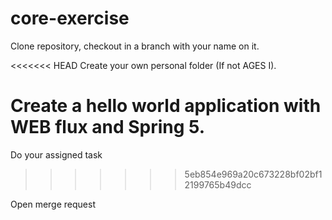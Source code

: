 # core-exercise

Clone repository, checkout in a branch with your name on it.

<<<<<<< HEAD
Create your own personal folder (If not AGES I).

Create a hello world application with WEB flux and Spring 5.
=======
Do your assigned task
>>>>>>> 5eb854e969a20c673228bf02bf12199765b49dcc

Open merge request
